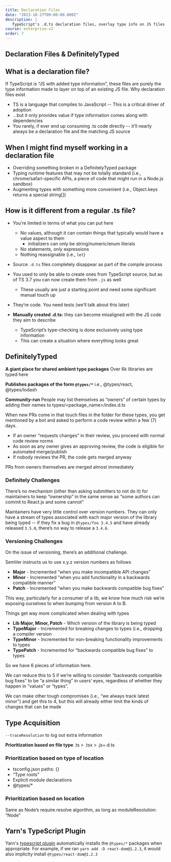 ```yaml
---
title: Declaration Files
date: "2023-10-27T09:00:00.000Z"
description: |
   TypeScript's .d.ts declaration files, overlay type info on JS files. DefinitelyTyped, a community-driven repository, hosts over 6,000 type declarations. Challenges arise with versioning, but tools like Yarn's TypeScript Plugin ease the process.
course: enterprise-v2
order: 7
---
```


## Declaration Files & DefinitelyTyped

## What is a declaration file?

If TypeScript is “JS with added type information”, these files are purely the type information made to layer on top of an existing JS file.
Why declaration files exist

- TS is a language that compiles to JavaScript -- This is a critical driver of adoption
- ...but it only provides value if type information comes along with dependencies
- You rarely, if ever end up consuming .ts code directly -- it’ll nearly always be a declaration file and the matching JS source

## When I might find myself working in a declaration file

- Overriding something broken in a DefinitelyTyped package
- Typing runtime features that may not be totally standard (i.e., chrome/safari-specific APIs, a piece of code that might run in a Node.js sandbox)
- Augmenting types with something more convenient (i.e., Object.keys returns a special string[])

## How is it different from a regular .ts file?

- You’re limited in terms of what you can put here
  - No values, although it can contain things that typically would have a value aspect to them
    - initializers can only be string/numeric/enum literals
  - No statements, only expressions
  - Nothing reassignable (i.e., `let`)
- Source `.d.ts` files completely disappear as part of the compile process
- You used to only be able to create ones from TypeScript source, but as of TS 3.7 you can now create them from `.js` as well
  - These usually are just a starting point and need some significant manual touch up
- They’re code. You need tests (we’ll talk about this later)

- **Manually created .d.ts:** they can become misaligned with the JS code they aim to describe
  - TypeScript’s type-checking is done exclusively using type information
  - This can create a situation where everything looks great

## DefinitelyTyped

**A giant place for shared ambient type packages**
Over 6k libraries are typed here

**Publishes packages of the form `@types/*`**
i.e., @types/react, @types/lodash

**Community-run**
People may list themselves as “owners” of certain types by adding their names to types/<package_name>/index.d.ts

When new PRs come in that touch files in the folder for these types, you get mentioned by a bot and asked to perform a code review within a few (7) days.

- If an owner “requests changes” in their review, you proceed with normal code review norms
- As soon as any owner gives an approving review, the code is eligible for automated merge/publish
- If nobody reviews the PR, the code gets merged anyway

PRs from owners themselves are merged almost immediately

### Definitely Challenges

There’s no mechanism (other than asking submitters to not do it) for maintainers to keep “ownership” in the same sense as “some authors can commit to React.js and some cannot”

Maintainers have very little control over version numbers. They can only have a stream of types associated with each major version of the library being typed -- if they fix a bug in `@types/foo 3.4.5` and have already released `3.5.0`, there’s no way to release a `3.4.6`.

### Versioning Challenges

On the issue of versioning, there’s an additional challenge.

SemVer instructs us to use x.y.z version numbers as follows

- **Major** - Incremented “when you make incompatible API changes”
- **Minor** - Incremented “when you add functionality in a backwards compatible manner”
- **Patch** - Incremented “when you make backwards compatible bug fixes”

This way, particularly for a consumer of a lib, we know how much risk we’re exposing ourselves to when bumping from version A to B.

Things get way more complicated when dealing with types

- **Lib Major, Minor, Patch** - Which version of the library is being typed
- **TypeMajor** - Incremented for breaking changes to types (i.e., dropping a compiler version
- **TypeMinor** - Incremented for non-breaking functionality improvements to types
- **TypePatch** - Incremented for “backwards compatible bug fixes” to types

So we have 6 pieces of information here.

We can reduce this to 5 if we’re willing to consider “backwards compatible bug fixes” to be “a similar thing” in users’ eyes, regardless of whether they happen in “values” or “types”.

We can make other tough compromises (i.e., “we always track latest minor”) and get this to 4, but this will already either limit the kinds of changes that can be made

## Type Acquisition

`--traceResolution` to log out extra information

**Prioritization based on file type**
.ts > .tsx > .js+.d.ts

### Prioritization based on type of location

- tsconfig.json paths: {}
- “Type roots”
- Explicit module declarations
- @types/\*

### Prioritization based on location

Same as Node’s require.resolve algorithm, as long as moduleResolution: “Node”

## Yarn's TypeScript Plugin

Yarn's [typescript plugin](https://github.com/yarnpkg/berry/tree/master/packages/plugin-typescript) automatically installs the `@types/*` packages when appropriate. For example, if we ran `yarn add -D react-dom@1.2.3`, it would also implicity install `@types/react-dom@1.2.3`
